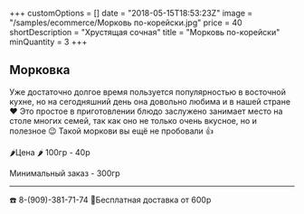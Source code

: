 +++
customOptions = []
date = "2018-05-15T18:53:23Z"
image = "/samples/ecommerce/Морковь по-корейски.jpg"
price = 40
shortDescription = "Хрустящая сочная"
title = "Морковь по-корейски"
minQuantity = 3
+++

## Морковка


Уже достаточно долгое время пользуется популярностью в восточной кухне, но на сегодняшний день она довольно любима и в нашей стране ❤️
Это простое в приготовлении блюдо заслужено занимает место на столе многих семей, так как оно не только очень вкусное, но и полезное 😉
Такой моркови вы ещё не пробовали 👍



🌶Цена 🌶 100гр - 40р

Минимальный заказ - 300гр

___________________________________
☎️ 8-(909)-381-71-74
🚗Бесплатная доставка от 600р
